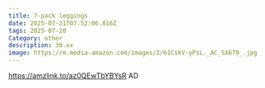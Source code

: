 ```yaml
---
title: 7-pack leggings
date: 2025-07-21T07:52:06.816Z
tags: 2025-07-20
Category: other
description: 30.xx
image: https://m.media-amazon.com/images/I/61CskV-yPsL._AC_SX679_.jpg
---
```

https://amzlink.to/az0QEwTbYBYsR
AD